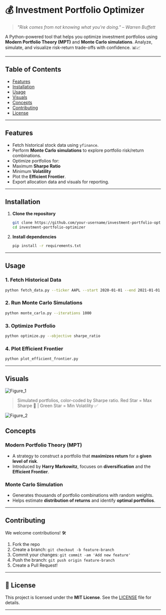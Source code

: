 <!--isualize risk-return trade-offs.
- Optimize portfolios for maximum Sharpe Ratio or minimum volatility.
- Plot the Efficient Fronti
    python fetch_data.py --ticker AAPL --start 2020-01-01 --end 2021-01-01
    ```
2. Perform Monte Carlo simulations:
    ```bash
    python monte_carlo.py --iterations 1000
    ```
3. Optimize portfolio:
    ```bash
    python optimize.py --objective sharpe_ratio
    ```
4. Plot the Efficient Frontier:
    ```bash
    python plot_efficient_frontier.py
    ```

## Contributing
Contributions are welcome! Please follow these steps:
1. Fork the repository.
2. Create a new branch (`git checkout -b feature-branch`).
3. Commit your changes (`git commit -am 'Add new feature'`).
4. Push to the branch (`git push origin feature-branch`).
5. Create a new Pull Request.


-->

# 💰 Investment Portfolio Optimizer

> *"Risk comes from not knowing what you're doing." – Warren Buffett*

A Python-powered tool that helps you optimize investment portfolios using **Modern Portfolio Theory (MPT)** and **Monte Carlo simulations**. Analyze, simulate, and visualize risk-return trade-offs with confidence. 📊📈

---

## Table of Contents
- [Features](#-features)
- [Installation](#-installation)
- [Usage](#-usage)
- [Visuals](#-visuals)
- [Concepts](#-concepts)
- [Contributing](#-contributing)
- [License](#-license)

---

## Features

- Fetch historical stock data using `yfinance`.
- Perform **Monte Carlo simulations** to explore portfolio risk/return combinations.
-  Optimize portfolios for:
  - Maximum **Sharpe Ratio**
  - Minimum **Volatility**
-  Plot the **Efficient Frontier**.
-  Export allocation data and visuals for reporting.

---

##  Installation

1. **Clone the repository**  
    ```bash
    git clone https://github.com/your-username/investment-portfolio-optimizer.git
    cd investment-portfolio-optimizer
    ```

2. **Install dependencies**  
    ```bash
    pip install -r requirements.txt
    ```

---

##  Usage

### 1. Fetch Historical Data
```bash
python fetch_data.py --ticker AAPL --start 2020-01-01 --end 2021-01-01
````

### 2.  Run Monte Carlo Simulations

```bash
python monte_carlo.py --iterations 1000
```

### 3. Optimize Portfolio

```bash
python optimize.py --objective sharpe_ratio
```

### 4.  Plot Efficient Frontier

```bash
python plot_efficient_frontier.py
```

---

## Visuals

![Figure_1](https://github.com/user-attachments/assets/ac7558ac-838e-4e05-b297-4619ded51cf9)


>  Simulated portfolios, color-coded by Sharpe ratio.
> Red Star = Max Sharpe 📍 | Green Star = Min Volatility ✅

![Figure_2](https://github.com/user-attachments/assets/216091da-4999-4234-ac4a-fde8abe8ea50)

## Concepts

### Modern Portfolio Theory (MPT)

* A strategy to construct a portfolio that **maximizes return** for a **given level of risk**.
* Introduced by **Harry Markowitz**, focuses on **diversification** and the **Efficient Frontier**.

### Monte Carlo Simulation

* Generates thousands of portfolio combinations with random weights.
* Helps estimate **distribution of returns** and identify **optimal portfolios**.

---

## Contributing

We welcome contributions! 🛠️

1. Fork the repo
2. Create a branch:
   `git checkout -b feature-branch`
3. Commit your changes:
   `git commit -am 'Add new feature'`
4. Push the branch:
   `git push origin feature-branch`
5. Create a Pull Request!

---

## 📄 License

This project is licensed under the **MIT License**. See the [LICENSE](LICENSE) file for details.

---


